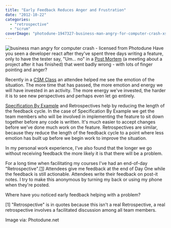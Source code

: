 ```yaml
---
title: "Early Feedback Reduces Anger and Frustration"
date: "2012-10-22"
categories: 
  - "retrospective"
  - "scrum"
coverImage: "photodune-1947327-business-man-angry-for-computer-crash-xs.jpg"
---
```


![business man angry for computer crash - licensed from Photodune](src/content/blog/early-feedback-reduces-anger-and-frustration/images/photodune-1947327-business-man-angry-for-computer-crash-xs.jpg) Have you seen a developer react after they've spent three days writing a feature, only to have the tester say, "Um... no" in a [Post Mortem](/blog/agile-retrospectives.html) (a meeting about a project after it has finished) that went badly wrong - with lots of finger pointing and anger?

Recently in a [CSM Class](/certified-scrummaster-csm-training) an attendee helped me see the emotion of the situation. The more time that has passed, the more emotion and energy we will have invested in an activity. The more energy we've invested, the harder it is to see new perspectives and perhaps even let go entirely.

[Specification By Example](https://specificationbyexample.com) and Retrospectives help by reducing the length of the feedback cycle. In the case of Specification By Example we get the team members who will be involved in implementing the feature to sit down together before any code is written. It's much easier to accept changes before we've done much work on the feature. Retrospectives are similar, because they reduce the length of the feedback cycle to a point where less emotion has built up before we begin work to improve the situation.

In my personal work experience, I've also found that the longer we go without receiving feedback the more likely it is that there will be a problem.

For a long time when facilitating my courses I've had an end-of-day "Retrospective".\[[1](#footnotes)\] Attendees give me feedback at the end of Day One while the feedback is still actionable. Attendees write their feedback on post-it notes. I try to make this anonymous by turning my back or using my phone when they're posted.

Where have you noticed early feedback helping with a problem?

\[1\] "Retrospective" is in quotes because this isn't a real Retrospective, a real retrospective involves a facilitated discussion among all team members.

Image via: Photodune.net
